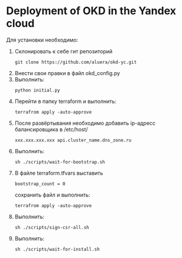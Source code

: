 # Deployment of OKD in the Yandex cloud

Для установки необходимо:
<ol>
  <li>Склонировать к себе гит репозиторий</li>
<pre><code>git clone https://github.com/aluera/okd-yc.git</code></pre>
<li>Внести свои правки в файл okd_config.py</li>
<li>Выполнить: <pre><code>python initial.py</code></pre></li>
<li>Перейти в папку terraform и выполнить: <pre><code>terrafrom apply -auto-approve</code></pre></li></li>
<li>После развёртывания необходимо добавить ip-адресс балансировщика в /etc/host/ <pre><code>xxx.xxx.xxx.xxx api.cluster_name.dns_zone.ru</code></pre></li>
<li>Выполнить: <pre><code>sh ./scripts/wait-for-bootstrap.sh</code></pre> </li>
<li>В файле terraform.tfvars выставить <pre><code>bootstrap_count = 0</code></pre> сохранить файл и выполнить:
<pre><code>terrafrom apply -auto-approve</code></pre></li>
<li>Выполнить: <pre><code>sh ./scripts/sign-csr-all.sh</code></pre> </li>
<li>Выполнить: <pre><code>sh ./scripts/wait-for-install.sh</code></pre> </li>
</ol>